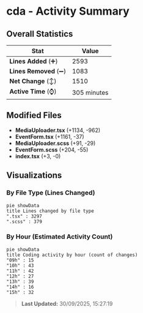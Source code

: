 # cda - Activity Summary 

## Overall Statistics

| Stat                   | Value                                                             |
| ---------------------- | ----------------------------------------------------------------- |
| **Lines Added** (➕)   | 2593                                          |
| **Lines Removed** (➖) | 1083                                        |
| **Net Change** (↕)    | 1510                |
| **Active Time** (⌚)   | 305 minutes |


## Modified Files
- **MediaUploader.tsx** (+1134, -962)
- **EventForm.tsx** (+1161, -37)
- **MediaUploader.scss** (+91, -29)
- **EventForm.scss** (+204, -55)
- **index.tsx** (+3, -0)

## Visualizations

### By File Type (Lines Changed)

```mermaid
pie showData
title Lines changed by file type
".tsx" : 3297
".scss" : 379
```

### By Hour (Estimated Activity Count)

```mermaid
pie showData
title Coding activity by hour (count of changes)
"09h" : 15
"10h" : 43
"11h" : 42
"12h" : 27
"13h" : 39
"14h" : 16
"15h" : 32
```


> **Last Updated:** 30/09/2025, 15:27:19